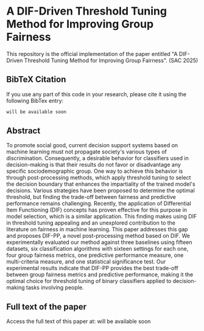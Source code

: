# A DIF-Driven Threshold Tuning Method for Improving Group Fairness

This repository is the official implementation of the paper entitled "A DIF-Driven Threshold Tuning Method for Improving Group Fairness". (SAC 2025)

## BibTeX Citation

If you use any part of this code in your research, please cite it using the following BibTex entry:

```latex
will be available soon
```

## Abstract

To promote social good, current decision support systems based on machine learning must not propagate society's various types of discrimination. Consequently, a desirable behavior for classifiers used in decision-making is that their results do not favor or disadvantage any specific sociodemographic group. One way to achieve this behavior is through post-processing methods, which apply threshold tuning to select the decision boundary that enhances the impartiality of the trained model's decisions. Various strategies have been proposed to determine the optimal threshold, but finding the trade-off between fairness and predictive performance remains challenging. Recently, the application of Differential Item Functioning (DIF) concepts has proven effective for this purpose in model selection, which is a similar application. This finding makes using DIF in threshold tuning appealing and an unexplored contribution to the literature on fairness in machine learning. This paper addresses this gap and proposes DIF-PP, a novel post-processing method based on DIF. We experimentally evaluated our method against three baselines using fifteen datasets, six classification algorithms with sixteen settings for each one, four group fairness metrics, one predictive performance measure, one multi-criteria measure, and one statistical significance test. Our experimental results indicate that DIF-PP provides the best trade-off between group fairness metrics and predictive performance, making it the optimal choice for threshold tuning of binary classifiers applied to decision-making tasks involving people.

## Full text of the paper

Access the full text of this paper at: will be available soon
